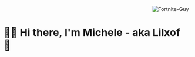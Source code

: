 
<img align="right" alt="Fortnite-Guy" src="https://i.kym-cdn.com/photos/images/original/001/857/748/54e.jpg">





<br>

# 🏄‍♂️ Hi there, I'm Michele - aka Lilxof 👋 

